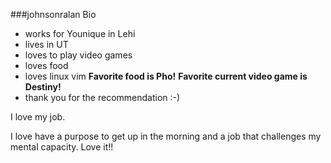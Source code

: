 ###johnsonralan Bio

- works for Younique in Lehi
- lives in UT
- loves to play video games
- loves food
- loves linux vim
**Favorite food is Pho!**
**Favorite current video game is Destiny!**
- thank you for the recommendation :-)

I love my job.

I love have a purpose to get up in the morning and a job that challenges my mental capacity. Love it!!
